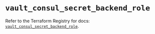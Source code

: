 # `vault_consul_secret_backend_role`

Refer to the Terraform Registry for docs: [`vault_consul_secret_backend_role`](https://registry.terraform.io/providers/hashicorp/vault/5.0.0/docs/resources/consul_secret_backend_role).
